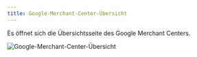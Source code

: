 ```yaml
---
title: Google-Merchant-Center-Übersicht
---
```


Es öffnet sich die Übersichtsseite des Google Merchant Centers.

![Google-Merchant-Center-Übersicht](img/google-merchant-center-übersicht.png)
